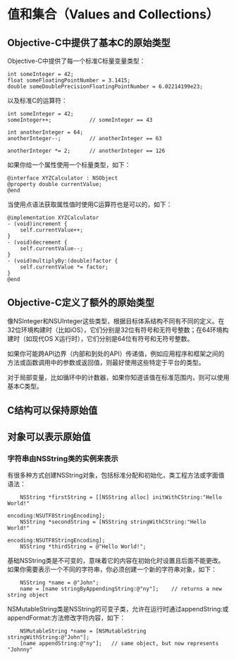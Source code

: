 # 值和集合（Values and Collections）

## Objective-C中提供了基本C的原始类型

Objective-C中提供了每一个标准C标量变量类型：

```
int someInteger = 42;
float someFloatingPointNumber = 3.1415;
double someDoublePrecisionFloatingPointNumber = 6.02214199e23;
```

以及标准C的运算符：

```
int someInteger = 42;
someInteger++;            // someInteger == 43
 
int anotherInteger = 64;
anotherInteger--;         // anotherInteger == 63
 
anotherInteger *= 2;      // anotherInteger == 126
```

如果你给一个属性使用一个标量类型，如下：

```
@interface XYZCalculator : NSObject
@property double currentValue;
@end
```

当使用点语法获取属性值时使用C运算符也是可以的，如下：

```
@implementation XYZCalculator
- (void)increment {
    self.currentValue++;
}
- (void)decrement {
    self.currentValue--;
}
- (void)multiplyBy:(double)factor {
    self.currentValue *= factor;
}
@end
```



## Objective-C定义了额外的原始类型

像NSInteger和NSUInteger这些类型，根据目标体系结构不同有不同的定义。在32位环境构建时（比如iOS），它们分别是32位有符号和无符号整数；在64环境构建时（如现代OS X运行时），它们分别是64位有符号和无符号整数。

如果你可能跨API边界（内部和到处的API）传递值，例如应用程序和框架之间的方法或函数调用中的参数或返回值，则最好使用这些特定于平台的类型。

对于局部变量，比如循环中的计数器，如果你知道该值在标准范围内，则可以使用基本C类型。

## C结构可以保持原始值

## 

## 对象可以表示原始值

### 字符串由NSString类的实例来表示

有很多种方式创建NSString对象，包括标准分配和初始化，类工程方法或字面值语法：

```
    NSString *firstString = [[NSString alloc] initWithCString:"Hello World!"
                                                     encoding:NSUTF8StringEncoding];
    NSString *secondString = [NSString stringWithCString:"Hello World!"
                                                encoding:NSUTF8StringEncoding];
    NSString *thirdString = @"Hello World!";
```

基础NSString类是不可变的，意味着它的内容在初始化时设置且后面不能更改。如果你需要表示一个不同的字符串，你必须创建一个新的字符串对象，如下：

```
    NSString *name = @"John";
    name = [name stringByAppendingString:@"ny"];    // returns a new string object
```

NSMutableString类是NSString的可变子类，允许在运行时通过appendString:或appendFormat:方法修改字符内容，如下：

```
    NSMutableString *name = [NSMutableString stringWithString:@"John"];
    [name appendString:@"ny"];   // same object, but now represents "Johnny"
```





